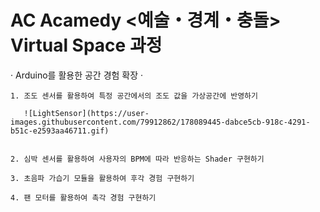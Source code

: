 # AC Acamedy <예술・경계・충돌> Virtual Space 과정


  · Arduino를 활용한 공간 경험 확장 ·

    1. 조도 센서를 활용하여 특정 공간에서의 조도 값을 가상공간에 반영하기
    
       ![LightSensor](https://user-images.githubusercontent.com/79912862/178089445-dabce5cb-918c-4291-b51c-e2593aa46711.gif)
       

    2. 심박 센서를 활용하여 사용자의 BPM에 따라 반응하는 Shader 구현하기
  
    3. 초음파 가습기 모듈을 활용하여 후각 경험 구현하기 
  
    4. 팬 모터를 활용하여 촉각 경험 구현하기
